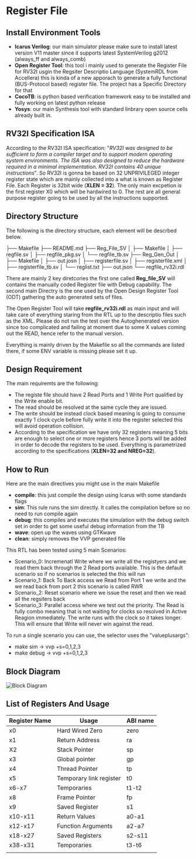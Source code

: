 # Register File #

## Install Environment Tools	 ##

- **Icarus Verilog**: our main simulator please make sure to install latest version V11 master since it supports latest SystemVerilog g2012 (always_ff and always_comb) 
- **Open Register Tool**: this tool i mainly used to generate the Register File for RV32I usgin the Regsiter Descriptio Language (SystemRDL from Accellera) this is kinda of a new apporach to generate a fully functional (BUS-Protocol based) register file. The project has a Specific Directory for that
- **CocoTB**: is python based verification framework easy to be installed and fully working on latest python release
- **Yosys**: our main Synthesis tool with standard linbrary open source cells already built in.

## RV32I Specification ISA ##

According to the RV32I ISA specification: "*RV32I was designed to be sufficient to form a compiler target and to support modern operating system environments. The ISA was also designed to reduce the hardware required in a minimal implementation. RV32I contains 40 unique instructions*". So RV32I is gonna be based on 32 UNPRIVILEGED integer register state which are mainly collected into a what is known as Register File. Each Register is 32bit wide (**XLEN = 32**). The only main excpetion is the first register X0 which will be hardwired to 0. The rest are all general purpose register going to be used by all the instructions supported.

## Directory Structure ##

The following is the directory structure, each element will be descrbed below.

├── Makefile
├── README.md
├── Reg_File_SV
│   ├── Makefile
│   ├── regfile.sv
│   ├── regfile_pkg.sv
│   └── regfile_tb.sv
├── Reg_Gen_Out
│   ├── Makefile
│   ├── out.josn
│   ├── registerfile.sv
│   ├── registerfile.xml
│   ├── registerfile_tb.sv
│   └── reglist.txt
├── out.json
└── regfile_rv32i.rdl

There are mainly 2 key diretcories the first one called **Reg_file_SV** will contains the manually coded Register file with Debug capability. The second main Directry is the one used by the Open Design Register Tool (ODT) gathering the auto generated sets of files.

The Open Register Tool will take **regfile_rv32i.rdl** as main input and will take care of everything staring from the RTL up to the descriptio files such as the XML. Please do not run the test over the Autoghenerated version since too complicated and failing at moment due to some X values coming out the READ, hence refer to the manual version.

Everything is mainly driven by the Makefile so all the commands are listed there, if some ENV variable is missing please set it up.

## Design Requirement ##

The main requiremts are the following:

* The registe file should have 2 Read Ports and 1 Write Port qualified by the Write enable bit.
* The read should be resolved at the same cycle they are issued.
* The write should be instead clock based meaning is going to consume exactly 1 clock cycle before fully write it into the register selected this will avoid operation collision.
* According to the specification we have only 32 registers meaning 5 bits are enough to select one or more registers hence 3 ports will be added in order to decode the registers to be used. Everything is parametrized according to the specifications (**XLEN=32 and NREG=32**).



## How to Run ##

Here are the main directives you might use in the main Makefile

* **compile**: this just compile the design using Icarus with some standards flags
* **sim**: This rule runs the sim directly. It calles the compilation before so no need to run compile again
* **debug**: this compiles and executes the simulation with the debug switch set in order to get some useful debug information from the TB
* **wave**: open up the waves using GTKwave
* **clean**: simply removes the VVP generated file

This RTL has been tested using 5 main Scenarios:

* Scenario_0: Incremenatl Write where we write all the registyers and we read them back through the 2 Read ports available. This is the default scenario so if no scenarios is selected the this will run
* Scenario_1: Back To Back access we Read from Port 1 we write and the we read back from port 2 this scenario is called RWR
* Scenario_2: Reset scenario where we issue the reset and then we read all the regsiters back
* Scenario_3: Parallel access where we test out the priority. The Read is fully combo meaning that is not waiting for clocks so resolved in Active Reagion immediately. The write runs with the clock so it takes longer. This will ensure that Write will never win against the read.

To run a single scenario you can use, the selector uses the "valueplusargs":

* make sim -> vvp +s=0,1,2,3
* make debug -> vvp +s=0,1,2,3

## Block Diagram

![Block Diagram](/Users/raffaelemac/Desktop/Block_Diagram.png)

## List of Registers And Usage

| Register Name | Usage                   | ABI name |
| ------------- | ----------------------- | -------- |
| x0            | Hard Wired Zero         | zero     |
| x1            | Return Address          | ra       |
| X2            | Stack Pointer           | sp       |
| x3            | Global pointer          | gp       |
| x4            | Thread Pointer          | tp       |
| x5            | Temporary link register | t0       |
| x6-x7         | Temporaries             | t1-t2    |
| x8            | Frame Pointer           | fp       |
| x9            | Saved Register          | s1       |
| x10-x11       | Return Values           | a0-a1    |
| x12-x17       | Function Arguments      | a2-a7    |
| x18-x27       | Saved Registers         | s2-s11   |
| x38-x31       | Temporaries             | t3-t6    |
|               |                         |          |



